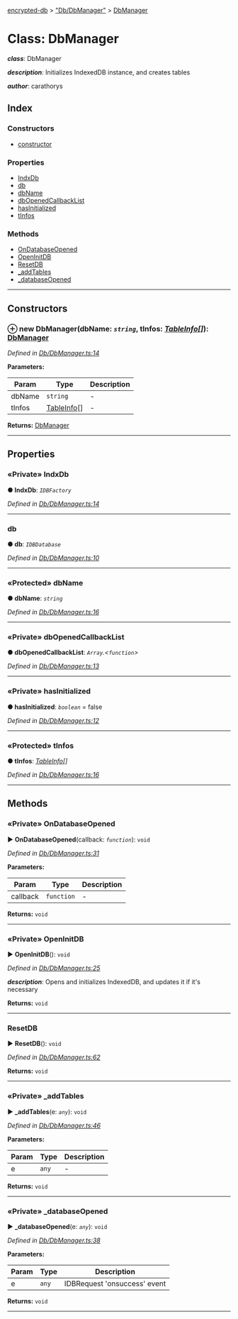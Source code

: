 [encrypted-db](../README.md) > ["Db/DbManager"](../modules/_db_dbmanager_.md) > [DbManager](../classes/_db_dbmanager_.dbmanager.md)



# Class: DbManager

*__class__*: DbManager

*__description__*: Initializes IndexedDB instance, and creates tables

*__author__*: carathorys


## Index

### Constructors

* [constructor](_db_dbmanager_.dbmanager.md#constructor)


### Properties

* [IndxDb](_db_dbmanager_.dbmanager.md#indxdb)
* [db](_db_dbmanager_.dbmanager.md#db)
* [dbName](_db_dbmanager_.dbmanager.md#dbname)
* [dbOpenedCallbackList](_db_dbmanager_.dbmanager.md#dbopenedcallbacklist)
* [hasInitialized](_db_dbmanager_.dbmanager.md#hasinitialized)
* [tInfos](_db_dbmanager_.dbmanager.md#tinfos)


### Methods

* [OnDatabaseOpened](_db_dbmanager_.dbmanager.md#ondatabaseopened)
* [OpenInitDB](_db_dbmanager_.dbmanager.md#openinitdb)
* [ResetDB](_db_dbmanager_.dbmanager.md#resetdb)
* [_addTables](_db_dbmanager_.dbmanager.md#_addtables)
* [_databaseOpened](_db_dbmanager_.dbmanager.md#_databaseopened)



---
## Constructors
<a id="constructor"></a>


### ⊕ **new DbManager**(dbName: *`string`*, tInfos: *[TableInfo](_db_tables_tableinfo_.tableinfo.md)[]*): [DbManager](_db_dbmanager_.dbmanager.md)


*Defined in [Db/DbManager.ts:14](https://github.com/carathorys/encrypted-db/blob/b792d48/src/Db/DbManager.ts#L14)*



**Parameters:**

| Param | Type | Description |
| ------ | ------ | ------ |
| dbName | `string`   |  - |
| tInfos | [TableInfo](_db_tables_tableinfo_.tableinfo.md)[]   |  - |





**Returns:** [DbManager](_db_dbmanager_.dbmanager.md)

---


## Properties
<a id="indxdb"></a>

### «Private» IndxDb

**●  IndxDb**:  *`IDBFactory`* 

*Defined in [Db/DbManager.ts:14](https://github.com/carathorys/encrypted-db/blob/b792d48/src/Db/DbManager.ts#L14)*





___

<a id="db"></a>

###  db

**●  db**:  *`IDBDatabase`* 

*Defined in [Db/DbManager.ts:10](https://github.com/carathorys/encrypted-db/blob/b792d48/src/Db/DbManager.ts#L10)*





___

<a id="dbname"></a>

### «Protected» dbName

**●  dbName**:  *`string`* 

*Defined in [Db/DbManager.ts:16](https://github.com/carathorys/encrypted-db/blob/b792d48/src/Db/DbManager.ts#L16)*





___

<a id="dbopenedcallbacklist"></a>

### «Private» dbOpenedCallbackList

**●  dbOpenedCallbackList**:  *`Array`.<`function`>* 

*Defined in [Db/DbManager.ts:13](https://github.com/carathorys/encrypted-db/blob/b792d48/src/Db/DbManager.ts#L13)*





___

<a id="hasinitialized"></a>

### «Private» hasInitialized

**●  hasInitialized**:  *`boolean`*  = false

*Defined in [Db/DbManager.ts:12](https://github.com/carathorys/encrypted-db/blob/b792d48/src/Db/DbManager.ts#L12)*





___

<a id="tinfos"></a>

### «Protected» tInfos

**●  tInfos**:  *[TableInfo](_db_tables_tableinfo_.tableinfo.md)[]* 

*Defined in [Db/DbManager.ts:16](https://github.com/carathorys/encrypted-db/blob/b792d48/src/Db/DbManager.ts#L16)*





___


## Methods
<a id="ondatabaseopened"></a>

### «Private» OnDatabaseOpened

► **OnDatabaseOpened**(callback: *`function`*): `void`



*Defined in [Db/DbManager.ts:31](https://github.com/carathorys/encrypted-db/blob/b792d48/src/Db/DbManager.ts#L31)*



**Parameters:**

| Param | Type | Description |
| ------ | ------ | ------ |
| callback | `function`   |  - |





**Returns:** `void`





___

<a id="openinitdb"></a>

### «Private» OpenInitDB

► **OpenInitDB**(): `void`



*Defined in [Db/DbManager.ts:25](https://github.com/carathorys/encrypted-db/blob/b792d48/src/Db/DbManager.ts#L25)*


*__description__*: Opens and initializes IndexedDB, and updates it if it's necessary





**Returns:** `void`





___

<a id="resetdb"></a>

###  ResetDB

► **ResetDB**(): `void`



*Defined in [Db/DbManager.ts:62](https://github.com/carathorys/encrypted-db/blob/b792d48/src/Db/DbManager.ts#L62)*





**Returns:** `void`





___

<a id="_addtables"></a>

### «Private» _addTables

► **_addTables**(e: *`any`*): `void`



*Defined in [Db/DbManager.ts:46](https://github.com/carathorys/encrypted-db/blob/b792d48/src/Db/DbManager.ts#L46)*




**Parameters:**

| Param | Type | Description |
| ------ | ------ | ------ |
| e | `any`   |  - |





**Returns:** `void`





___

<a id="_databaseopened"></a>

### «Private» _databaseOpened

► **_databaseOpened**(e: *`any`*): `void`



*Defined in [Db/DbManager.ts:38](https://github.com/carathorys/encrypted-db/blob/b792d48/src/Db/DbManager.ts#L38)*




**Parameters:**

| Param | Type | Description |
| ------ | ------ | ------ |
| e | `any`   |  IDBRequest 'onsuccess' event |





**Returns:** `void`





___



